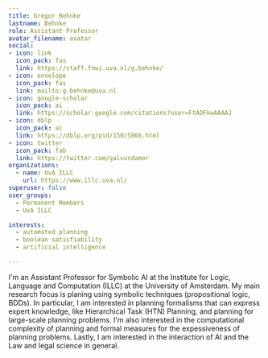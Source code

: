 ```yaml
---
title: Gregor Behnke
lastname: Behnke
role: Assistant Professor
avatar_filename: avatar
social:
- icon: link
  icon_pack: fas
  link: https://staff.fnwi.uva.nl/g.behnke/
- icon: envelope
  icon_pack: fas
  link: mailto:g.behnke@uva.nl
- icon: google-scholar
  icon_pack: ai
  link: https://scholar.google.com/citations?user=FtAOFkwAAAAJ
- icon: dblp
  icon_pack: ai
  link: https://dblp.org/pid/150/5866.html
- icon: twitter
  icon_pack: fab
  link: https://twitter.com/galvusdamor
organizations:
  - name: UvA ILLC
    url: https://www.illc.uva.nl/
superuser: false
user_groups:
  - Permanent Members
  - UvA ILLC

interests:
  - automated planning
  - boolean satisfiability
  - artificial intelligence

---
```

I'm an Assistant Professor for Symbolic AI at the Institute for Logic, Language and Computation (ILLC) at the University of Amsterdam. My main research focus is planing using symbolic techniques (propositional logic, BDDs). In particular, I am interested in planning formalisms that can express expert knowledge, like Hierarchical Task (HTN) Planning, and planning for large-scale planning problems.
I'm also interested in the computational complexity of planning and formal measures for the expessiveness of planning problems.
Lastly, I am interested in the interaction of AI and the Law and legal science in general.
